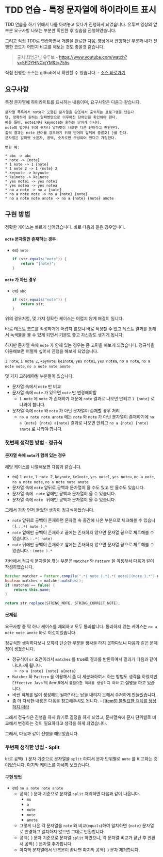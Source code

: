 # TDD 연습 - 특정 문자열에 하이라이트 표시

TDD 연습을 하기 위해서 나름 아껴놓고 있다가 진행하게 되었습니다. 유투브 영상의 앞부분 요구사항 나오는 부분만 확인한 후 실습을 진행하였습니다.

그리고 직접 TDD로 연습하면서 개발을 완료한 다음, 영상에서 진행하신 부분과 내가 진행한 코드가 어떤지 비교를 해보는 것도 좋을것 같습니다. 

> 출처
> 최범균님 유투브 - https://www.youtube.com/watch?v=5PDYHNCcjYM&t=755s



직접 진행한 소스는 github에서 확인할 수 있습니다. - [소스 바로가기](https://github.com/codeleesh/study-code/tree/main/tdd-string-highlighter)



## 요구사항 

특정 문자열에 하이라이트를 표시하는 내용이며, 요구사항은 다음과 같습니다.

```
문자열 목록에서 note가 포함된 문자열을 강조해서 출력하는 프로그램을 만든다.
단, 정확하게 원하는 알파벳만으로 이루어진 단어만을 확인해야 한다.
예를 들어, note1이나 keynote는 원하는 단어가 아니다.
note의 앞이나 뒤에 숫자나 알파벳이 나오면 다른 단어라고 판단한다.
출력 결과는 note 단어를 강조하기 위해 단어의 앞뒤에 중괄호{ }를 한다.
문자열은 알파벳 소문자, 공백, 숫자로만 구성되어 있다고 가정한다.

변환 예:

* abc -> abc
* note -> {note}
* 1 note -> 1 {note}
* 1 note 2 -> 1 {note} 2
* keynote -> keynote
* ke1note -> ke1note
* yes note1 -> yes note1
* yes notea -> yes notea
* no a note -> no a {note}
* no a note note -> no a {note} {note}
* no a note note anote -> no a {note} {note} anote
```



## 구현 방법

정확한 케이스는 빠르게 넘어갔습니다. 바로 다음과 같은 경우입니다.

#### `note` 문자열만 존재하는 경우

- ex) `note`
  ```java
  if (str.equals("note")) {
      return "{note}";
  }
  ```
#### `note` 가 아닌 경우

- ex) `abc`
  ```java
  if (str.equals("note")) {
      return str;
  }
  ```

위의 경우처럼, 몇 가지 정확한 케이스는 어렵지 않게 해결이 됩니다. 

바로 테스트 코드를 작성하기에 어렵지 않으니 바로 작성할 수 있고 테스트 결과를 통해서 녹색불을 볼 수 있게 되면서 기분도 좋고 자신감도 생기게 됩니다.

하지만 문자열 속에 `note` 가 함께 있는 경우는 좀 고민을 해보게 되었습니다. 정규식을 이용해보면 어떨까 싶어서 진행을 해보게 되었습니다.

`1 note`, `1 note 2`, `keynote`, `ke1note`, `yes note1`, `yes notea`, `no a note`, `no a note note`, `no a note note anote`



몇 가지 고려해야될 부분들이 있습니다.

- 문자열 속에서  `note` 만 비교
- 문자열 속에 `note` 가 있으면 `note` 만 변경해야함
  - `1 note` 에 `note` 가 존재하기 때문에 `note` 결과로 나오면 안되고  `1 {note}` 로 나와야 합니다. 
- 문자열 속에 `note` 와  `note` 가 아닌 문자열이 존재할 경우 처리
  - `no a note note anote` 에는 `note` 와 `note` 가 아닌 문자열이 존재하기에 `no a {note} {note} a{note}` 결과로 나오면 안되고 `no a {note} {note} anote`  로 나와야 합니다.



### 첫번째 생각한 방법 - 정규식

#### 문자열 속에 `note`가 함께 있는 경우 

해당 케이스를 나열해보면 다음과 같습니다.

- ex) `1 note`, `1 note 2`, `keynote`, `ke1note`, `yes note1`, `yes notea`, `no a note`, `no a note note`, `no a note note anote`
- 문자열 속에 ` note ` 앞뒤로 공백과 문자열이 올 수도 있고 안 올수도 있습니다.
- 문자열 속에 ` note` 앞에만 공백과 문자열이 올 수 있습니다.
- 문자열 속에 `note ` 뒤에만 공백과 문자열이 올 수 있습니다.



그래서 가장 먼저 들었던 생각이 정규식이었습니다.

- `note` 앞뒤로 공백이 존재하면 문자열 속 중간에 나온 부분으로 체크해볼 수 있습니다. : `.*( note ).*`
- `note` 앞에만 공백이 존재하고 끝에는 존재하지 않으면 문자열 끝으로 체트해볼 수 있습니다. : `.*( note)`
- `note` 뒤에만 공백이 존재하고 앞에는 존재하지 않으면 문자열 끝으로 체트해볼 수 있습니다. : `(note ).*`



자바에서 정규식 문자열을 찾는 부분은  `Matcher` 와 `Pattern` 을 이용해서 다음과 같이 작성하였습니다.

```java
Matcher matcher = Pattern.compile(".*( note ).*|.*( note)|(note ).*").matcher(this.name);
boolean matches = matcher.matches();
if (matches == false) {
    return this.name;
}

return str.replace(STRING_NOTE, STRING_CORRECT_NOTE);
```



#### 문제점

요구사항 중 딱 하나 케이스를 제외하고 모두 통과합니다. 통과하지 않는 케이스는 `no a note note anote` 바로 이것이었습니다.

정규식만 생각하다보니 오히려 단순한 부분을 생각을 하지 못하다보니 다음과 같은 문제점이 생겼습니다.

- 정규식이 `or` 조건이라서 `matches` 를 true로 결과를 반환하여서 결과가 다음과 같이 나타나게 됩니다.
  - `no a {note} {note} a{note}`
-  `Matcher` 와 `Pattern` 을 이용해서 좀 더 세분화하여서 하는 방법도 생각을 하였지만 `Effective Java` 의 item6에서 `불필요한 객체를 생성하지 마라` 고 설명을 하고 있습니다.
  - 비싼 객체를 많이 생성해도 될까? 라는 답을 내리지 못해서 주저하게 만들었습니다.
  - 좀 더 자세한 내용은 다음을 참고해주셔도 됩니다. - [[Item6] 불필요한 객체를 생성하지 마라](https://lovethefeel.tistory.com/63)

그래서 정규식은 진행을 하지 않기로 결정을 하게 되었고, 문자열속에 문자 단위별로 비교해서 변경하는 것이 필요하다고 생각을 하게 되었습니다.

그래서, 다음과 같이 진행을 해보았습니다.



### 두번째 생각한 방법 - Split

바로 공백(` `) 문자 기준으로 문자열을 `split` 하여서 문자 단위별로 `note` 를 비교하는 것이었습니다.
마지막 케이스를 자세히 보겠습니다.



#### 구현 방법

- ex) `no a note note anote`
  - 공백(` `) 문자 기준으로 문자열 `split` 처리하면 다음과 같이 나옵니다.
    - `no`
    - `a`
    - `note`
    - `note`
    - `anote`
  - 그렇게 나온 각 문자열을 `note` 와 비교(`equals`)하여 일치하면 `{note}` 문자열로 변경하고 일치하지 않으면 그대로 반환합니다.
  - 공백(` `) 문자 기준으로 문자열 `split` 하였으니, 각 문자열 비교가 끝난 후 반환 시 공백(` `) 문자열 추가합니다.
  - 마지막 문자열에서 반복문이 끝나면 마지막 공백(` `) 문자 제거합니다.



